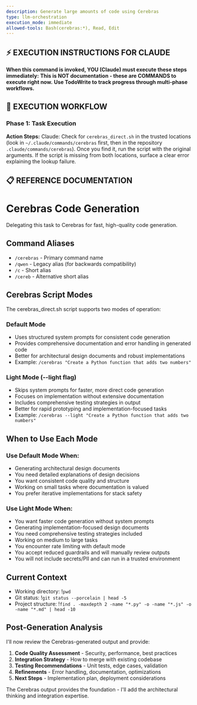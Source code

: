 ```yaml
---
description: Generate large amounts of code using Cerebras
type: llm-orchestration
execution_mode: immediate
allowed-tools: Bash(cerebras:*), Read, Edit
---
```

## ⚡ EXECUTION INSTRUCTIONS FOR CLAUDE
**When this command is invoked, YOU (Claude) must execute these steps immediately:**
**This is NOT documentation - these are COMMANDS to execute right now.**
**Use TodoWrite to track progress through multi-phase workflows.**

## 🚨 EXECUTION WORKFLOW

### Phase 1: Task Execution

**Action Steps:**
Claude: Check for `cerebras_direct.sh` in the trusted locations (look in `~/.claude/commands/cerebras` first, then in the repository `.claude/commands/cerebras`). Once you find it, run the script with the original arguments. If the script is missing from both locations, surface a clear error explaining the lookup failure.

## 📋 REFERENCE DOCUMENTATION

# Cerebras Code Generation

Delegating this task to Cerebras for fast, high-quality code generation.

## Command Aliases

- `/cerebras` - Primary command name
- `/qwen` - Legacy alias (for backwards compatibility)
- `/c` - Short alias
- `/cereb` - Alternative short alias

## Cerebras Script Modes

The cerebras_direct.sh script supports two modes of operation:

### Default Mode

- Uses structured system prompts for consistent code generation
- Provides comprehensive documentation and error handling in generated code
- Better for architectural design documents and robust implementations
- Example: `/cerebras "Create a Python function that adds two numbers"`

### Light Mode (--light flag)

- Skips system prompts for faster, more direct code generation
- Focuses on implementation without extensive documentation
- Includes comprehensive testing strategies in output
- Better for rapid prototyping and implementation-focused tasks
- Example: `/cerebras --light "Create a Python function that adds two numbers"`

## When to Use Each Mode

### Use Default Mode When:

- Generating architectural design documents
- You need detailed explanations of design decisions
- You want consistent code quality and structure
- Working on small tasks where documentation is valued
- You prefer iterative implementations for stack safety

### Use Light Mode When:

- You want faster code generation without system prompts
- Generating implementation-focused design documents
- You need comprehensive testing strategies included
- Working on medium to large tasks
- You encounter rate limiting with default mode
- You accept reduced guardrails and will manually review outputs
- You will not include secrets/PII and can run in a trusted environment

## Current Context

- Working directory: !`pwd`
- Git status: !`git status --porcelain | head -5`
- Project structure: !`find . -maxdepth 2 -name "*.py" -o -name "*.js" -o -name "*.md" | head -10`

## Post-Generation Analysis

I'll now review the Cerebras-generated output and provide:

1. **Code Quality Assessment** - Security, performance, best practices
2. **Integration Strategy** - How to merge with existing codebase  
3. **Testing Recommendations** - Unit tests, edge cases, validation
4. **Refinements** - Error handling, documentation, optimizations
5. **Next Steps** - Implementation plan, deployment considerations

The Cerebras output provides the foundation - I'll add the architectural thinking and integration expertise.
